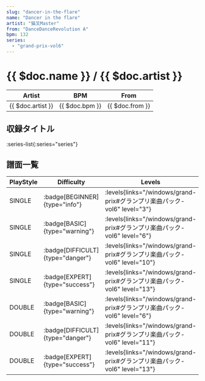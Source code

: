 ```yaml
---
slug: "dancer-in-the-flare"
name: "Dancer in the flare"
artist: "猫叉Master"
from: "DanceDanceRevolution A"
bpm: 132
series:
  - "grand-prix-vol6"
---
```


# {{ $doc.name }} / {{ $doc.artist }}

|Artist|BPM|From|
|------|---|----|
|{{ $doc.artist }}|{{ $doc.bpm }}|{{ $doc.from }}|

## 収録タイトル

:series-list{:series="series"}

## 譜面一覧

|PlayStyle|Difficulty|Levels|Notes|Movie|
|---------|----------|------|-----|-----|
|SINGLE| :badge[BEGINNER]{type="info"}| :levels{links="/windows/grand-prix#グランプリ楽曲パック-vol6" level="3"}|86/1||
|SINGLE| :badge[BASIC]{type="warning"}| :levels{links="/windows/grand-prix#グランプリ楽曲パック-vol6" level="6"}|146/7||
|SINGLE| :badge[DIFFICULT]{type="danger"}| :levels{links="/windows/grand-prix#グランプリ楽曲パック-vol6" level="10"}|239/5||
|SINGLE| :badge[EXPERT]{type="success"}| :levels{links="/windows/grand-prix#グランプリ楽曲パック-vol6" level="13"}|358/3||
|DOUBLE| :badge[BASIC]{type="warning"}| :levels{links="/windows/grand-prix#グランプリ楽曲パック-vol6" level="6"}|144/5||
|DOUBLE| :badge[DIFFICULT]{type="danger"}| :levels{links="/windows/grand-prix#グランプリ楽曲パック-vol6" level="11"}|254/1||
|DOUBLE| :badge[EXPERT]{type="success"}| :levels{links="/windows/grand-prix#グランプリ楽曲パック-vol6" level="13"}|343/8||
